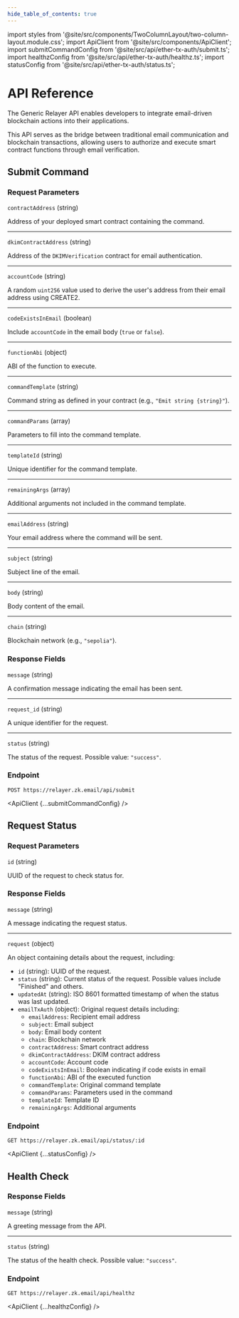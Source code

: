 ```yaml
---
hide_table_of_contents: true
---
```


import styles from '@site/src/components/TwoColumnLayout/two-column-layout.module.css';
import ApiClient from '@site/src/components/ApiClient';
import submitCommandConfig from '@site/src/api/ether-tx-auth/submit.ts';
import healthzConfig from '@site/src/api/ether-tx-auth/healthz.ts';
import statusConfig from '@site/src/api/ether-tx-auth/status.ts';

# API Reference

<div className={styles.twoColumnLayout}>
<div className={styles.leftColumn}>
The Generic Relayer API enables developers to integrate email-driven blockchain actions into their applications.

This API serves as the bridge between traditional email communication and blockchain transactions, allowing users to authorize and execute smart contract functions through email verification.
</div>
<div className={styles.rightColumn}>
</div>
</div>

## Submit Command

<div className={styles.twoColumnLayout}>
<div className={styles.leftColumn}>

### Request Parameters

`contractAddress` (string)

Address of your deployed smart contract containing the command.

---
`dkimContractAddress` (string)

Address of the `DKIMVerification` contract for email authentication.

---
`accountCode` (string)

A random `uint256` value used to derive the user's address from their email address using CREATE2.

---
`codeExistsInEmail` (boolean)

Include `accountCode` in the email body (`true` or `false`).

---
`functionAbi` (object)

ABI of the function to execute.

---
`commandTemplate` (string)

Command string as defined in your contract (e.g., `"Emit string {string}"`).

---
`commandParams` (array)

Parameters to fill into the command template.

---
`templateId` (string)

Unique identifier for the command template.

---
`remainingArgs` (array)

Additional arguments not included in the command template.

---
`emailAddress` (string)

Your email address where the command will be sent.

---
`subject` (string)

Subject line of the email.

---
`body` (string)

Body content of the email.

---
`chain` (string)

Blockchain network (e.g., `"sepolia"`).


### Response Fields

`message` (string)

A confirmation message indicating the email has been sent.

---
`request_id` (string)

A unique identifier for the request.

---
`status` (string)

The status of the request. Possible value: `"success"`.



</div>
<div className={styles.rightColumn}>

### Endpoint

```
POST https://relayer.zk.email/api/submit
```
<ApiClient {...submitCommandConfig} />



</div>
</div>

## Request Status

<div className={styles.twoColumnLayout}>
<div className={styles.leftColumn}>

### Request Parameters

`id` (string)

UUID of the request to check status for.

### Response Fields

`message` (string)

A message indicating the request status.

---
`request` (object)

An object containing details about the request, including:

- `id` (string): UUID of the request.
- `status` (string): Current status of the request. Possible values include "Finished" and others.
- `updatedAt` (string): ISO 8601 formatted timestamp of when the status was last updated.
- `emailTxAuth` (object): Original request details including:
  - `emailAddress`: Recipient email address
  - `subject`: Email subject
  - `body`: Email body content
  - `chain`: Blockchain network
  - `contractAddress`: Smart contract address
  - `dkimContractAddress`: DKIM contract address
  - `accountCode`: Account code
  - `codeExistsInEmail`: Boolean indicating if code exists in email
  - `functionAbi`: ABI of the executed function
  - `commandTemplate`: Original command template
  - `commandParams`: Parameters used in the command
  - `templateId`: Template ID
  - `remainingArgs`: Additional arguments

</div>
<div className={styles.rightColumn}>

### Endpoint

```
GET https://relayer.zk.email/api/status/:id
```

<ApiClient {...statusConfig} />

</div>
</div>

## Health Check

<div className={styles.twoColumnLayout}>
<div className={styles.leftColumn}>

### Response Fields

`message` (string)

A greeting message from the API.

---
`status` (string)

The status of the health check. Possible value: `"success"`.

</div>
<div className={styles.rightColumn}>

### Endpoint

```
GET https://relayer.zk.email/api/healthz
```

<ApiClient {...healthzConfig} />

</div>
</div>
